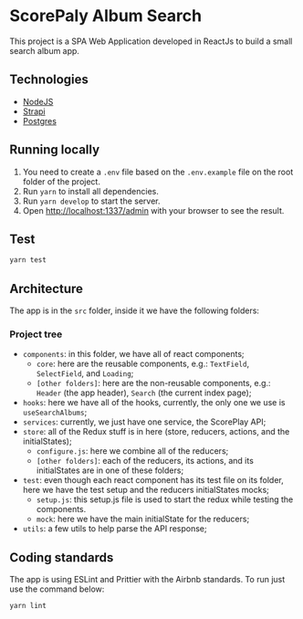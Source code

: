 # ScorePaly Album Search

This project is a SPA Web Application developed in ReactJs to build a small search album app.

## Technologies

- [NodeJS](https://nodejs.org/en/docs/)
- [Strapi](https://strapi.io/documentation/developer-docs/latest/getting-started/introduction.html)
- [Postgres](https://www.postgresql.org/)

## Running locally

1. You need to create a `.env` file based on the `.env.example` file on the root folder of the project.
2. Run `yarn` to install all dependencies.
3. Run `yarn develop` to start the server.
4. Open [http://localhost:1337/admin](http://localhost:1337/admin) with your browser to see the result.

## Test

```sh
yarn test
```

## Architecture

The app is in the `src` folder, inside it we have the following folders:

### Project tree

- `components`: in this folder, we have all of react components;
  - `core`: here are the reusable components, e.g.: `TextField`, `SelectField`, and `Loading`;
  - `[other folders]`: here are the non-reusable components, e.g.: `Header` (the app header), `Search` (the current index page);
- `hooks`: here we have all of the hooks, currently, the only one we use is `useSearchAlbums`;
- `services`: currently, we just have one service, the ScorePlay API;
- `store`: all of the Redux stuff is in here (store, reducers, actions, and the initialStates);
  - `configure.js`: here we combine all of the reducers;
  - `[other folders]`: each of the reducers, its actions, and its initialStates are in one of these folders;
- `test`: even though each react component has its test file on its folder, here we have the test setup and the reducers initialStates mocks;
  - `setup.js`: this setup.js file is used to start the redux while testing the components.
  - `mock`: here we have the main initialState for the reducers;
- `utils`: a few utils to help parse the API response;

## Coding standards

The app is using ESLint and Prittier with the Airbnb standards. To run just use the command below:

```sh
yarn lint
```
